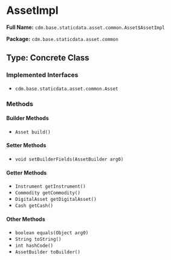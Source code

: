 # AssetImpl

**Full Name:** `cdm.base.staticdata.asset.common.Asset$AssetImpl`

**Package:** `cdm.base.staticdata.asset.common`

## Type: Concrete Class

### Implemented Interfaces

- `cdm.base.staticdata.asset.common.Asset`

### Methods

#### Builder Methods

- `Asset build()`

#### Setter Methods

- `void setBuilderFields(AssetBuilder arg0)`

#### Getter Methods

- `Instrument getInstrument()`
- `Commodity getCommodity()`
- `DigitalAsset getDigitalAsset()`
- `Cash getCash()`

#### Other Methods

- `boolean equals(Object arg0)`
- `String toString()`
- `int hashCode()`
- `AssetBuilder toBuilder()`

